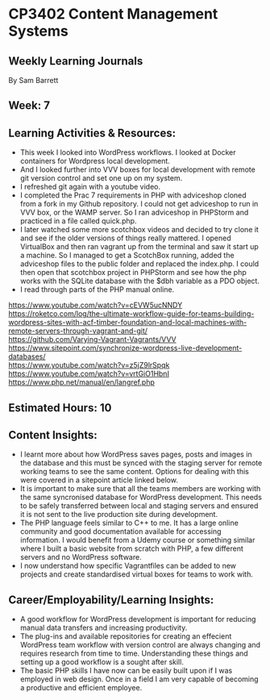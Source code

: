 # CP3402 Content Management Systems
## Weekly Learning Journals

By Sam Barrett

## Week: 7

## Learning Activities & Resources:
- This week I looked into WordPress workflows. I looked at Docker containers for Wordpress local development.
- And I looked further into VVV boxes for local development with remote git version control and set one up on my system.
- I refreshed git again with a youtube video.
- I completed the Prac 7 requirements in PHP with adviceshop cloned from a fork in my Github repository. I could not get adviceshop to run in
VVV box, or the WAMP server. So I ran adviceshop in PHPStorm and practiced in a file called quick.php.
- I later watched some more scotchbox videos and decided to try clone it and see if the older versions of things really mattered. I opened VirtualBox and then ran vagrant up from the terminal and saw it start up a machine. So I managed to get a ScotchBox running, added the adviceshop files to the public folder and replaced the index.php. I could then open that scotchbox project in PHPStorm and see how the php works with the SQLite database with the $dbh variable as a PDO object.
- I read through parts of the PHP manual online.

https://www.youtube.com/watch?v=cEVW5ucNNDY  
https://roketco.com/log/the-ultimate-workflow-guide-for-teams-building-wordpress-sites-with-acf-timber-foundation-and-local-machines-with-remote-servers-through-vagrant-and-git/  
https://github.com/Varying-Vagrant-Vagrants/VVV  
https://www.sitepoint.com/synchronize-wordpress-live-development-databases/  
https://www.youtube.com/watch?v=z5jZ9lrSpqk  
https://www.youtube.com/watch?v=vrtGiO1HbnI  
https://www.php.net/manual/en/langref.php  

## Estimated Hours: 10

## Content Insights:
- I learnt more about how WordPress saves pages, posts and images in the database and this must be synced with the staging server for remote
working teams to see the same content. Options for dealing with this were covered in a sitepoint article linked below.
- It is important to make sure that all the teams members are working with the same syncronised database for WordPress development. This needs to be
safely transferred between local and staging servers and ensured it is not sent to the live production site during development.
- The PHP language feels similar to C++ to me. It has a large online community and good documentation available for accessing information. I would
benefit from a Udemy course or something similar where I built a basic website from scratch with PHP, a few different servers and no WordPress software.
- I now understand how specific Vagrantfiles can be added to new projects and create standardised virtual boxes for teams to work with.

## Career/Employability/Learning Insights:
- A good workflow for WordPress development is important for reducing manual data transfers and increasing productivity.
- The plug-ins and available repositories for creating an effecient WordPress team workflow with version control are always changing and requires
research from time to time. Understanding these things and setting up a good workflow is a sought after skill.
- The basic PHP skills I have now can be easily built upon if I was employed in web design. Once in a field I am very capable of becoming a productive
and efficient employee.